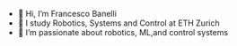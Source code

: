 - 👋 Hi, I’m Francesco Banelli
- 🌱 I study Robotics, Systems and Control at ETH Zurich
- 👀 I’m passionate about robotics, ML,and control systems


<!---
fbanelli/fbanelli is a ✨ special ✨ repository because its `README.md` (this file) appears on your GitHub profile.
You can click the Preview link to take a look at your changes.
--->

